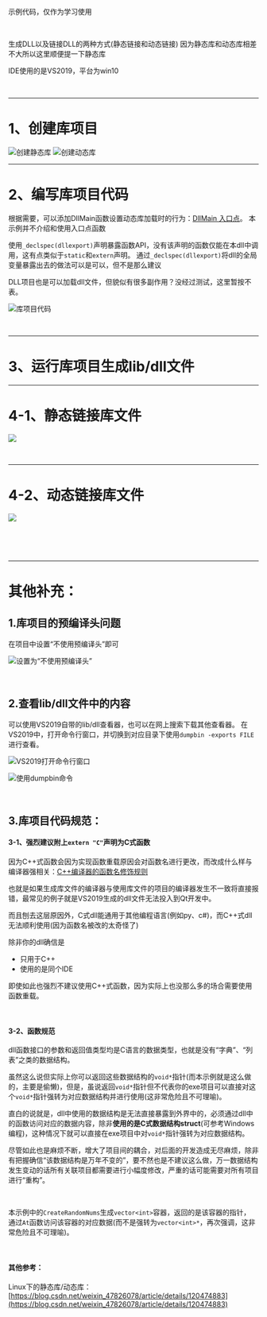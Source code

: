 示例代码，仅作为学习使用

<br>

生成DLL以及链接DLL的两种方式(静态链接和动态链接)
因为静态库和动态库相差不大所以这里顺便提一下静态库

IDE使用的是VS2019，平台为win10

<br>

***

# 1、创建库项目
![创建静态库](./图文说明/1.png)
![创建动态库](./图文说明/2.png)



***

# 2、编写库项目代码
根据需要，可以添加DllMain函数设置动态库加载时的行为：[DllMain 入口点](https://learn.microsoft.com/zh-cn/windows/win32/dlls/dllmain)。
本示例并不介绍和使用入口点函数

使用``_declspec(dllexport)``声明暴露函数API，没有该声明的函数仅能在本dll中调用，这有点类似于``static``和``extern``声明。
通过``_declspec(dllexport)``将dll的全局变量暴露出去的做法可以是可以，但不是那么建议

DLL项目也是可以加载dll文件，但貌似有很多副作用？没经过测试，这里暂按不表。

![库项目代码](./图文说明/3.png)

<br>

***

# 3、运行库项目生成lib/dll文件

***

# 4-1、静态链接库文件

![](./图文说明/4.png)



<br>

***


# 4-2、动态链接库文件

![](./图文说明/5.png)

<br>
<br>
<br>

***


# 其他补充：

## 1.库项目的预编译头问题
在项目中设置“不使用预编译头”即可

![设置为“不使用预编译头”](./图文说明/6.png)


<br>

## 2.查看lib/dll文件中的内容
可以使用VS2019自带的lib/dll查看器，也可以在网上搜索下载其他查看器。
在VS2019中，打开命令行窗口，并切换到对应目录下使用``dumpbin -exports FILE``进行查看。

![VS2019打开命令行窗口](./图文说明/7-1.png)

![使用dumpbin命令](./图文说明/7-2.png)


<br>

## 3.库项目代码规范：

#### 3-1、强烈建议附上``extern "C"``声明为C式函数

因为C++式函数会因为实现函数重载原因会对函数名进行更改，而改成什么样与编译器强相关：[C++编译器的函数名修饰规则](https://www.cnblogs.com/yxysuanfa/p/6984895.html)<br>


也就是如果生成库文件的编译器与使用库文件的项目的编译器发生不一致将直接报错，最常见的例子就是VS2019生成的dll文件无法投入到Qt开发中。

而且刨去这层原因外，C式dll能通用于其他编程语言(例如py、c#)，而C++式dll无法顺利使用(因为函数名被改的太奇怪了)<br>

除非你的dll确信是
- 只用于C++
- 使用的是同个IDE

即使如此也强烈不建议使用C++式函数，因为实际上也没那么多的场合需要使用函数重载。

<br>

#### 3-2、函数规范

dll函数接口的参数和返回值类型均是C语言的数据类型，也就是没有“字典”、“列表”之类的数据结构。

虽然这么说但实际上你可以返回这些数据结构的``void*``指针(而本示例就是这么做的，主要是偷懒)，但是，虽说返回``void*``指针但不代表你的exe项目可以直接对这个``void*``指针强转为对应数据结构并进行使用(这非常危险且不可理喻)。

直白的说就是，dll中使用的数据结构是无法直接暴露到外界中的，必须通过dll中的函数访问对应的数据内容，除非**使用的是C式数据结构struct**(可参考Windows编程)，这种情况下就可以直接在exe项目中对``void*``指针强转为对应数据结构。

尽管如此也是麻烦不断，增大了项目间的耦合，对后面的开发造成无尽麻烦，除非有把握确信“该数据结构是万年不变的”，要不然也是不建议这么做，万一数据结构发生变动的话所有关联项目都需要进行小幅度修改，严重的话可能需要对所有项目进行“重构”。

<br>

本示例中的``CreateRandomNums``生成``vector<int>``容器，返回的是该容器的指针，
通过``At``函数访问该容器的对应数据(而不是强转为``vector<int>*``，再次强调，这非常危险且不可理喻)。


<br>

#### 其他参考：
Linux下的静态库/动态库：[https://blog.csdn.net/weixin_47826078/article/details/120474883](https://blog.csdn.net/weixin_47826078/article/details/120474883)

<br>

